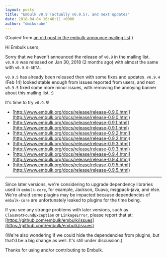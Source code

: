 ```yaml
---
layout: posts
title: "Embulk v0.9 (actually v0.9.5), and next updates"
date: 2018-04-04 16:46:11 +0900
author: "dmikurube"
---
```


(Copied from [an old post in the embulk-announce mailing list](https://groups.google.com/d/msg/embulk-announce/07kDlXbhvvY/sgAtpJV3AgAJ).)

Hi Embulk users,

Sorry that we haven't announced the release of `v0.9` in the mailing list. `v0.9.0` was released on Jan 30, 2018 (2 months ago) with almost the same with `v0.9.0-BETA`.

`v0.9.5` has already been released then with some fixes and updates. `v0.9.4` (Feb 14) looked stable enough from issues reported from users, and next `v0.9.5` fixed some more minor issues, with removing the annoying banner about this mailing list. :)

It's time to try `v0.9.5`!

* [http://www.embulk.org/docs/release/release-0.9.0.html](http://www.embulk.org/docs/release/release-0.9.0.html)
* [http://www.embulk.org/docs/release/release-0.9.1.html](http://www.embulk.org/docs/release/release-0.9.1.html)
* [http://www.embulk.org/docs/release/release-0.9.2.html](http://www.embulk.org/docs/release/release-0.9.2.html)
* [http://www.embulk.org/docs/release/release-0.9.3.html](http://www.embulk.org/docs/release/release-0.9.3.html)
* [http://www.embulk.org/docs/release/release-0.9.4.html](http://www.embulk.org/docs/release/release-0.9.4.html)
* [http://www.embulk.org/docs/release/release-0.9.5.html](http://www.embulk.org/docs/release/release-0.9.5.html)

----

Since later versions, we're considering to upgrade dependency libraries used in `embulk-core`, for example, Jackson, Guava, msgpack-java, and else. We're afraid some plugins may be impacted because dependencies of `embulk-core` are unfortunately leaked to plugins for the time being.

If you see any strange problems with later versions, such as `ClassNotFoundException` or `LinkageError`, please report that at: [https://github.com/embulk/embulk/issues](https://github.com/embulk/embulk/issues)

(We're also wondering if we could hide the dependencies from plugins, but that'd be a big change as well. It's still under discussion.)

Thanks for using and/or contributing to Embulk.
